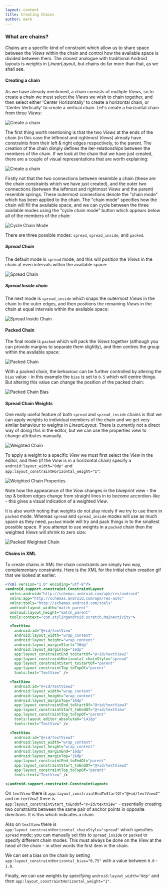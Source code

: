 ```yaml
---
layout: content
title: Creating Chains
author: mark
---
```

### What are chains?
Chains are a specific kind of constraint which allow us to share space between the _Views_ within the chain and control
how the available space is divided between them. The closest analogue with traditional Android layouts is weights in
_LinearLayout_, but chains do far more than that, as we shall see.

#### Creating a chain
As we have already mentioned, a chain consists of multiple _Views_, so to create a chain we must select the _Views_ we
wish to chain together, and then select either 'Center Horizontally' to create a horizontal chain, or 
'Center Vertically' to create a vertical chain. Let's create a horizontal chain from three _Views_:
 
 ![Create a chain](../assets/images/basics/chains_create.gif)
 
 The first thing worth mentioning is that the two _Views_ at the ends of the chain (in this case the leftmost and 
 rightmost _Views_) already have constraints from their left & right edges respectively, to the parent. The creation 
 of the chain dimply defines the iter-relationships between the members of the chain. If we look at the chain that we
 have just created, there are a couple of visual representations that are worth explaining:
 
![Create a chain](../assets/images/basics/chains_create.png)

Firstly not that the two connections between resemble a chain (these are the chain constraints which we have just 
created), and the outer two connections (between the leftmost and rightmost _Views_ and the parent) resemble springs.
These outermost connections denote the "chain mode" which has been applied to the chain. The "chain mode" specifies
how the chain will fill the available space, and we can cycle between the three available modes using the "cycle chain 
mode" button which appears below all of the members of the chain:

![Cycle Chain Mode](../assets/images/basics/chains_cycle.png)

There are three possible modes: `spread`, `spread_inside`, and `packed`.

##### Spread Chain
The default mode is `spread` mode, and this will position the _Views_ in the chain at even intervals within the 
available space:

![Spread Chain](../assets/images/basics/chains_spread.png)

##### Spread Inside chain
The next mode is `spread_inside` which snaps the outermost _Views_ in the chain to the outer edges, and then positions 
the remaining _Views_ in the chain at equal intervals within the available space:

![Spread Inside Chain](../assets/images/basics/chains_spread_inside.png)

#### Packed Chain
The final mode is `packed` which will pack the _Views_ together (although you can provide margins to separate them 
slightly), and then centres the group within the available space: 

![Packed Chain](../assets/images/basics/chains_packed.png)

With a packed chain, the behaviour can be further controlled by altering the `bias` value - in this
example the `bias` is set to `0.5` which will centre things. But altering this value can change the position of the 
packed chain:

![Packed Chain Bias](../assets/images/basics/chains_packed_bias.gif)

#### Spread Chain Weights
One really useful feature of both `spread` and `spread_inside` chains is that we can apply weights to individual 
members of the chain and we get very similar behaviour to weights in _LinearLayout_. There is currently not a direct 
way of doing this in the editor, but we can use the properties view to change attributes manually.

![Weighted Chain](../assets/images/basics/chains_weight.png)

To apply a weight to a specific _View_ we must first select the _View_ in the editor, and then 
(if the _View_ is in a horizontal chain) specify a `android:layout_width="0dp"` and 
`app:layout_constraintHorizontal_weight="1"`:

![Weighted Chain Properties](../assets/images/basics/chains_weight_properties.png)

Note how the appearance of the _View_ changes in the blueprint view - the top & bottom edges change from straight lines 
in to become accordion-like - this gives a visual indication of a weighted _View_.

It is also worth noting that weights do not play nicely if we try to use them in `packed` mode. Whereas `spread` and
`spread_inside` modes will use as much space as they need, `packed` mode will try and pack things in to the smallest 
possible space. If you attempt to use weights in a `packed` chain then the weighted _Views_ will shrink to zero size:
 
![Packed Weighted Chain](../assets/images/basics/chains_packed_weight.png)


#### Chains in XML
To create chains in XML the chain constraints are simply two way, complementary constraints. Here is the XML for the 
initial chain creation gif that we looked at earlier:

```xml
<?xml version="1.0" encoding="utf-8"?>
<android.support.constraint.ConstraintLayout
  xmlns:android="http://schemas.android.com/apk/res/android"
  xmlns:app="http://schemas.android.com/apk/res-auto"
  xmlns:tools="http://schemas.android.com/tools"
  android:layout_width="match_parent"
  android:layout_height="match_parent"
  tools:context="com.stylingandroid.scratch.MainActivity">

  <TextView
    android:id="@+id/textView"
    android:layout_width="wrap_content"
    android:layout_height="wrap_content"
    android:layout_marginStart="16dp"
    android:layout_marginTop="16dp"
    app:layout_constraintEnd_toStartOf="@+id/textView2"
    app:layout_constraintHorizontal_chainStyle="spread"
    app:layout_constraintStart_toStartOf="parent"
    app:layout_constraintTop_toTopOf="parent"
    tools:text="TextView" />

  <TextView
    android:id="@+id/textView2"
    android:layout_width="wrap_content"
    android:layout_height="wrap_content"
    android:layout_marginTop="16dp"
    app:layout_constraintEnd_toStartOf="@+id/textView3"
    app:layout_constraintStart_toEndOf="@+id/textView"
    app:layout_constraintTop_toTopOf="parent"
    tools:layout_editor_absoluteX="141dp"
    tools:text="TextView" />

  <TextView
    android:id="@+id/textView3"
    android:layout_width="wrap_content"
    android:layout_height="wrap_content"
    android:layout_marginEnd="16dp"
    android:layout_marginTop="16dp"
    app:layout_constraintEnd_toEndOf="parent"
    app:layout_constraintStart_toEndOf="@+id/textView2"
    app:layout_constraintTop_toTopOf="parent"
    tools:text="TextView" />

</android.support.constraint.ConstraintLayout>
```

On `textView` there is `app:layout_constraintEndToStartOf="@+id/textView2"` and on `textVew2` there is 
`app:layout_constraintStart_toEndOf="@+id/textView"` - essentially creating two constraints between the same pair of 
anchor points in opposite directions. It is this which indicates a chain.

Also on `textView` there is `app:layout_constraintHorizontal_chainStyle="spread"` which specifies `spread` mode; you
can manually set this to `spread_inside` or `packed` to specify different chain modes. This must always be done on the 
_View_ at the head of the chain - in other words the first item in the chain.
 
We can set a bias on the chain by setting `app:layout_constraintHorizontal_bias="0.75"` with a value between 
`0.0` - `1.0`.

Finally, we can use weights by specifying `android:layout_width="0dp"` and then 
`app:layout_constraintHorizontal_weight="1"`. 